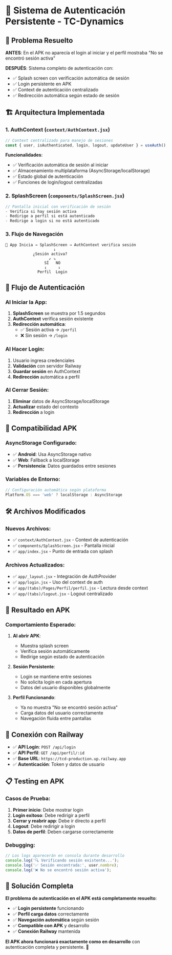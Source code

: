 # 🔐 Sistema de Autenticación Persistente - TC-Dynamics

## 🚨 **Problema Resuelto**

**ANTES**: En el APK no aparecía el login al iniciar y el perfil mostraba "No se encontró sesión activa"

**DESPUÉS**: Sistema completo de autenticación con:
- ✅ Splash screen con verificación automática de sesión  
- ✅ Login persistente en APK
- ✅ Context de autenticación centralizado
- ✅ Redirección automática según estado de sesión

## 🏗️ **Arquitectura Implementada**

### **1. AuthContext (`context/AuthContext.jsx`)**
```jsx
// Context centralizado para manejo de sesiones
const { user, isAuthenticated, login, logout, updateUser } = useAuth();
```

**Funcionalidades**:
- ✅ Verificación automática de sesión al iniciar
- ✅ Almacenamiento multiplataforma (AsyncStorage/localStorage)
- ✅ Estado global de autenticación
- ✅ Funciones de login/logout centralizadas

### **2. SplashScreen (`components/SplashScreen.jsx`)**
```jsx
// Pantalla inicial con verificación de sesión
- Verifica si hay sesión activa
- Redirige a perfil si está autenticado
- Redirige a login si no está autenticado
```

### **3. Flujo de Navegación**
```
📱 App Inicia → SplashScreen → AuthContext verifica sesión
                     ↓
            ¿Sesión activa?
                   ↙ ↘
                 SÍ   NO
                 ↓     ↓
              Perfil  Login
```

## 🔄 **Flujo de Autenticación**

### **Al Iniciar la App**:
1. **SplashScreen** se muestra por 1.5 segundos
2. **AuthContext** verifica sesión existente
3. **Redirección automática**:
   - ✅ Sesión activa → `/perfil`
   - ❌ Sin sesión → `/login`

### **Al Hacer Login**:
1. Usuario ingresa credenciales
2. **Validación** con servidor Railway
3. **Guardar sesión** en AuthContext
4. **Redirección** automática a perfil

### **Al Cerrar Sesión**:
1. **Eliminar** datos de AsyncStorage/localStorage
2. **Actualizar** estado del contexto
3. **Redirección** a login

## 📱 **Compatibilidad APK**

### **AsyncStorage Configurado**:
- ✅ **Android**: Usa AsyncStorage nativo
- ✅ **Web**: Fallback a localStorage
- ✅ **Persistencia**: Datos guardados entre sesiones

### **Variables de Entorno**:
```javascript
// Configuración automática según plataforma
Platform.OS === 'web' ? localStorage : AsyncStorage
```

## 🛠️ **Archivos Modificados**

### **Nuevos Archivos**:
- ✅ `context/AuthContext.jsx` - Context de autenticación
- ✅ `components/SplashScreen.jsx` - Pantalla inicial
- ✅ `app/index.jsx` - Punto de entrada con splash

### **Archivos Actualizados**:
- ✅ `app/_layout.jsx` - Integración de AuthProvider
- ✅ `app/login.jsx` - Uso del context de auth
- ✅ `app/(tabs)/Pages/Perfil/perfil.jsx` - Lectura desde context
- ✅ `app/(tabs)/logout.jsx` - Logout centralizado

## 🎯 **Resultado en APK**

### **Comportamiento Esperado**:
1. **Al abrir APK**: 
   - Muestra splash screen
   - Verifica sesión automáticamente
   - Redirige según estado de autenticación

2. **Sesión Persistente**:
   - Login se mantiene entre sesiones
   - No solicita login en cada apertura
   - Datos del usuario disponibles globalmente

3. **Perfil Funcionando**:
   - Ya no muestra "No se encontró sesión activa"  
   - Carga datos del usuario correctamente
   - Navegación fluida entre pantallas

## 🔗 **Conexión con Railway**

- ✅ **API Login**: `POST /api/login`
- ✅ **API Perfil**: `GET /api/perfil/:id`
- ✅ **Base URL**: `https://tcd-production.up.railway.app`
- ✅ **Autenticación**: Token y datos de usuario

## 📋 **Testing en APK**

### **Casos de Prueba**:
1. **Primer inicio**: Debe mostrar login
2. **Login exitoso**: Debe redirigir a perfil
3. **Cerrar y reabrir app**: Debe ir directo a perfil
4. **Logout**: Debe redirigir a login
5. **Datos de perfil**: Deben cargarse correctamente

### **Debugging**:
```javascript
// Los logs aparecerán en consola durante desarrollo
console.log('🔍 Verificando sesión existente...');
console.log('✅ Sesión encontrada:', user.nombre);
console.log('❌ No se encontró sesión activa');
```

## 🎉 **Solución Completa**

**El problema de autenticación en el APK está completamente resuelto**:

- ✅ **Login persistente** funcionando
- ✅ **Perfil carga datos** correctamente  
- ✅ **Navegación automática** según sesión
- ✅ **Compatible con APK** y desarrollo
- ✅ **Conexión Railway** mantenida

**El APK ahora funcionará exactamente como en desarrollo** con autenticación completa y persistente. 🚀